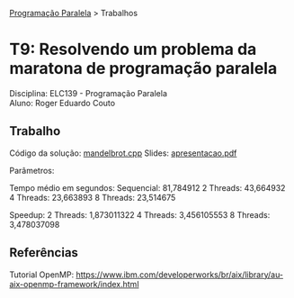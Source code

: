 [Programação Paralela](https://github.com/AndreaInfUFSM/elc139-2018a) > Trabalhos

# T9: Resolvendo um problema da maratona de programação paralela

Disciplina: ELC139 - Programação Paralela <br/>
Aluno: Roger Eduardo Couto

## Trabalho

Código da solução: [mandelbrot.cpp](entrega/mandelbrot.cpp)
Slides: [apresentacao.pdf](apresentacao.pdf)

Parâmetros: <threads> <rows> <columns> <n>

Tempo médio em segundos: 
Sequencial: 81,784912
2 Threads: 43,664932
4 Threads: 23,663893
8 Threads: 23,514675

Speedup:
2 Threads: 1,873011322
4 Threads: 3,456105553
8 Threads: 3,478037098

## Referências

Tutorial OpenMP: https://www.ibm.com/developerworks/br/aix/library/au-aix-openmp-framework/index.html


